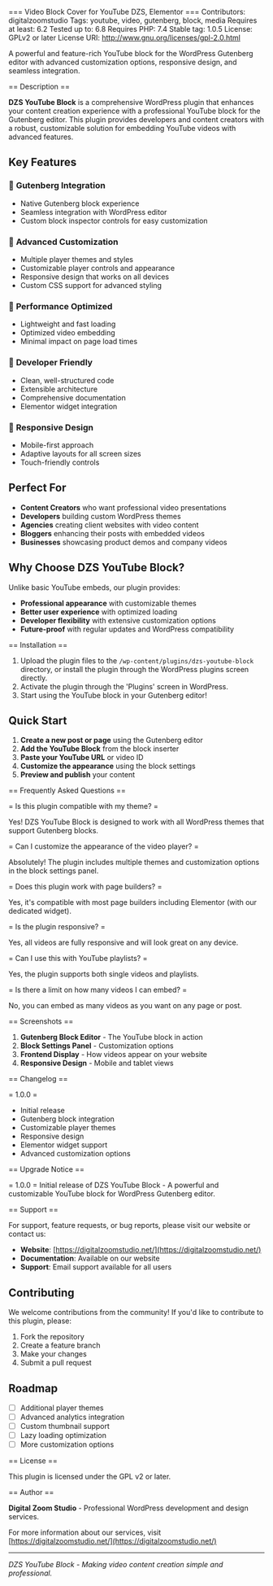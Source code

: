 === Video Block Cover for YouTube DZS, Elementor ===
Contributors: digitalzoomstudio
Tags: youtube, video, gutenberg, block, media
Requires at least: 6.2
Tested up to: 6.8
Requires PHP: 7.4
Stable tag: 1.0.5
License: GPLv2 or later
License URI: http://www.gnu.org/licenses/gpl-2.0.html

A powerful and feature-rich YouTube block for the WordPress Gutenberg editor with advanced customization options, responsive design, and seamless integration.

== Description ==

**DZS YouTube Block** is a comprehensive WordPress plugin that enhances your content creation experience with a professional YouTube block for the Gutenberg editor. This plugin provides developers and content creators with a robust, customizable solution for embedding YouTube videos with advanced features.

## Key Features

### 🎯 **Gutenberg Integration**
- Native Gutenberg block experience
- Seamless integration with WordPress editor
- Custom block inspector controls for easy customization

### 🎨 **Advanced Customization**
- Multiple player themes and styles
- Customizable player controls and appearance
- Responsive design that works on all devices
- Custom CSS support for advanced styling

### 🚀 **Performance Optimized**
- Lightweight and fast loading
- Optimized video embedding
- Minimal impact on page load times

### 🔧 **Developer Friendly**
- Clean, well-structured code
- Extensible architecture
- Comprehensive documentation
- Elementor widget integration

### 📱 **Responsive Design**
- Mobile-first approach
- Adaptive layouts for all screen sizes
- Touch-friendly controls

## Perfect For

- **Content Creators** who want professional video presentations
- **Developers** building custom WordPress themes
- **Agencies** creating client websites with video content
- **Bloggers** enhancing their posts with embedded videos
- **Businesses** showcasing product demos and company videos

## Why Choose DZS YouTube Block?

Unlike basic YouTube embeds, our plugin provides:
- **Professional appearance** with customizable themes
- **Better user experience** with optimized loading
- **Developer flexibility** with extensive customization options
- **Future-proof** with regular updates and WordPress compatibility

== Installation ==

1. Upload the plugin files to the `/wp-content/plugins/dzs-youtube-block` directory, or install the plugin through the WordPress plugins screen directly.
2. Activate the plugin through the 'Plugins' screen in WordPress.
3. Start using the YouTube block in your Gutenberg editor!

## Quick Start

1. **Create a new post or page** using the Gutenberg editor
2. **Add the YouTube Block** from the block inserter
3. **Paste your YouTube URL** or video ID
4. **Customize the appearance** using the block settings
5. **Preview and publish** your content

== Frequently Asked Questions ==

= Is this plugin compatible with my theme? =

Yes! DZS YouTube Block is designed to work with all WordPress themes that support Gutenberg blocks.

= Can I customize the appearance of the video player? =

Absolutely! The plugin includes multiple themes and customization options in the block settings panel.

= Does this plugin work with page builders? =

Yes, it's compatible with most page builders including Elementor (with our dedicated widget).

= Is the plugin responsive? =

Yes, all videos are fully responsive and will look great on any device.

= Can I use this with YouTube playlists? =

Yes, the plugin supports both single videos and playlists.

= Is there a limit on how many videos I can embed? =

No, you can embed as many videos as you want on any page or post.

== Screenshots ==

1. **Gutenberg Block Editor** - The YouTube block in action
2. **Block Settings Panel** - Customization options
3. **Frontend Display** - How videos appear on your website
4. **Responsive Design** - Mobile and tablet views

== Changelog ==

= 1.0.0 =
* Initial release
* Gutenberg block integration
* Customizable player themes
* Responsive design
* Elementor widget support
* Advanced customization options

== Upgrade Notice ==

= 1.0.0 =
Initial release of DZS YouTube Block - A powerful and customizable YouTube block for WordPress Gutenberg editor.

== Support ==

For support, feature requests, or bug reports, please visit our website or contact us:

- **Website**: [https://digitalzoomstudio.net/](https://digitalzoomstudio.net/)
- **Documentation**: Available on our website
- **Support**: Email support available for all users

## Contributing

We welcome contributions from the community! If you'd like to contribute to this plugin, please:

1. Fork the repository
2. Create a feature branch
3. Make your changes
4. Submit a pull request

## Roadmap

- [ ] Additional player themes
- [ ] Advanced analytics integration
- [ ] Custom thumbnail support
- [ ] Lazy loading optimization
- [ ] More customization options

== License ==

This plugin is licensed under the GPL v2 or later.

== Author ==

**Digital Zoom Studio** - Professional WordPress development and design services.

For more information about our services, visit [https://digitalzoomstudio.net/](https://digitalzoomstudio.net/)

---

*DZS YouTube Block - Making video content creation simple and professional.*
